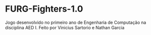 # FURG-Fighters-1.0
Jogo desenvolvido no primeiro ano de Engenharia de Computação na disciplina AED I.
Feito por Vinicius Sartorio e Nathan Garcia
